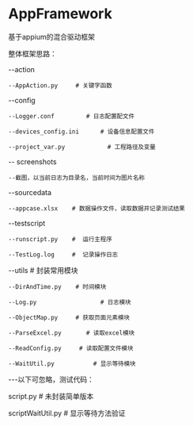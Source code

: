 # AppFramework
基于appium的混合驱动框架

整体框架思路：

--action

    --AppAction.py     # 关键字函数
   

--config  

    --Logger.conf         # 日志配置配文件
    
    --devices_config.ini      # 设备信息配置文件
    
    --project_var.py            # 工程路径及变量


-- screenshots

    --截图，以当前日志为目录名，当前时间为图片名称


--sourcedata

    --appcase.xlsx    # 数据操作文件，读取数据并记录测试结果


--testscript

    --runscript.py    #  运行主程序
    
    --TestLog.log     #  记录操作日志


--utils    # 封装常用模块

    --DirAndTime.py    # 时间模块
    
    --Log.py                  # 日志模块
    
    --ObjectMap.py     # 获取页面元素模块
    
    --ParseExcel.py       # 读取excel模块
    
    --ReadConfig.py     # 读取配置文件模块
    
    --WaitUtil.py           # 显示等待模块
    

---以下可忽略，测试代码：

script.py   # 未封装简单版本

scriptWaitUtil.py    # 显示等待方法验证

